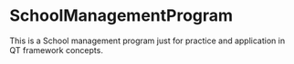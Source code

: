 # SchoolManagementProgram
This is a School management program just for practice and application in QT framework concepts.
